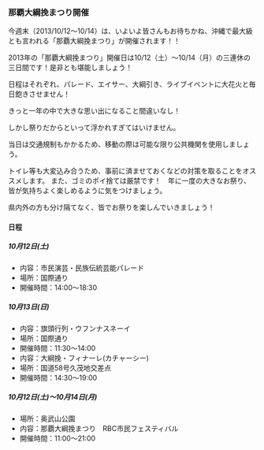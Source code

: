 ### 那覇大綱挽まつり開催

今週末（2013/10/12〜10/14）は、いよいよ皆さんもお待ちかね、沖縄で最大級とも言われる「那覇大綱挽まつり」が開催されます！！

2013年の「那覇大綱挽まつり」開催日は10/12（土）～10/14（月）の三連休の三日間です！是非とも堪能しましょう！

日程はそれぞれ、パレード、エイサー、大綱引き、ライブイベントに大花火と毎日飽きさせません！

きっと一年の中で大きな思い出になること間違いなし！

しかし祭りだからといって浮かれすぎてはいけません。

当日は交通規制もかかるため、移動の際は可能な限り公共機関を使用しましょう。

トイレ等も大変込み合うため、事前に済ませておくなどの対策を取ることをオススメします。
また、ゴミのポイ捨ては厳禁です！　年に一度の大きなお祭り、皆が気持ちよく楽しめるように気をつけましょう。

県内外の方も分け隔てなく、皆でお祭りを楽しんでいきましょう！

#### 日程  
  

##### 10月12日(土)  
- 内容：市民演芸・民族伝統芸能パレード
- 場所：国際通り
- 開催時間：14:00～18:30
##### 10月13日(日)  
- 内容：旗頭行列・ウフンナスネーイ
- 場所：国際通り
- 開催時間：11:30～14:00  
- 内容：大綱挽・フィナーレ(カチャーシー)
- 場所：国道58号久茂地交差点
- 開催時間：14:30～19:00  
##### 10月12日(土)～10月14日(月)  
- 場所：奥武山公園
- 内容：那覇大綱挽まつり　RBC市民フェスティバル
- 開催時間：11:00～21:00
